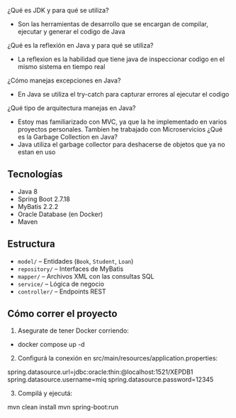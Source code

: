 ¿Qué es JDK y para qué se utiliza?
- Son las herramientas de desarrollo que se encargan de compilar, ejecutar y generar el codigo de Java

¿Qué es la reflexión en Java y para qué se utiliza?
- La reflexion es la habilidad que tiene java de inspeccionar codigo en el mismo sistema en tiempo real

¿Cómo manejas excepciones en Java?
- En Java se utiliza el try-catch para capturar errores al ejecutar el codigo

¿Qué tipo de arquitectura manejas en Java?
- Estoy mas familiarizado con MVC, ya que la he implementado en varios proyectos personales. Tambien he trabajado con Microservicios
¿Qué es la Garbage Collection en Java?
- Java utiliza el garbage collector para deshacerse de objetos que ya no estan en uso

##  Tecnologías

- Java 8
- Spring Boot 2.7.18
- MyBatis 2.2.2
- Oracle Database (en Docker)
- Maven

## Estructura

- `model/` – Entidades (`Book`, `Student`, `Loan`)
- `repository/` – Interfaces de MyBatis
- `mapper/` – Archivos XML con las consultas SQL
- `service/` – Lógica de negocio
- `controller/` – Endpoints REST

## Cómo correr el proyecto

1. Asegurate de tener Docker corriendo:

- docker compose up -d

2. Configurá la conexión en src/main/resources/application.properties:

  spring.datasource.url=jdbc:oracle:thin:@localhost:1521/XEPDB1
  spring.datasource.username=miq
  spring.datasource.password=12345

3. Compilá y ejecutá:

  mvn clean install
  mvn spring-boot:run
